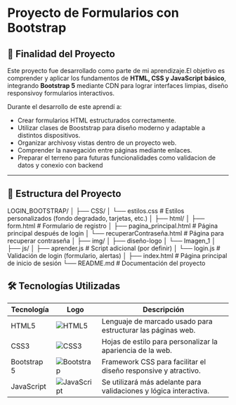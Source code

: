 # Proyecto de Formularios con Bootstrap

## 🎯 Finalidad del Proyecto

Este proyecto fue desarrollado como parte de mi aprendizaje.El objetivo es comprender y aplicar los fundamentos de **HTML, CSS y JavaScript básico**, integrando **Bootstrap 5** mediante CDN para lograr interfaces limpias, diseño responsivoy formularios interactivos.

Durante el desarrollo de este aprendí a:

- Crear formularios HTML estructurados correctamente.
- Utilizar clases de Booststrap para diseño moderno y adaptable a distintos dispositivos.
- Organizar archivosy vistas dentro de un proyecto web.
- Comprender la navegación entre páginas mediante enlaces.
- Preparar el terreno para futuras funcionalidades como validacion de datos y conexio con backend
---

## 📁 Estructura del Proyecto

LOGIN_BOOTSTRAP/
│
├── CSS/
│ └── estilos.css # Estilos personalizados (fondo degradado, tarjetas, etc.)
│
├── html/
│ ├── form.html # Formulario de registro
│ ├── pagina_principal.html # Página principal después de login
│ └── recuperarContraseña.html # Página para recuperar contraseña
│
├── img/
│ ├── diseño-logo
│ └── Imagen_1
│
├── js/
│ ├── aprender.js # Script adicional (por definir)
│ └── login.js # Validación de login (formulario, alertas)
│
├── index.html # Página principal de inicio de sesión
└── README.md # Documentación del proyecto

## 🛠 Tecnologías Utilizadas

| Tecnología      | Logo     | Descripción                                                                 |
|----------------|----------|------------------------------------------------------------------------------|
| HTML5          | ![HTML5](https://img.shields.io/badge/HTML5-E34F26?logo=html5&logoColor=white) | Lenguaje de marcado usado para estructurar las páginas web.           |          |
| CSS3           | ![CSS3](https://img.shields.io/badge/CSS3-1572B6?logo=css3&logoColor=white)   | Hojas de estilo para personalizar la apariencia de la web.            |
| Bootstrap 5    | ![Bootstrap](https://img.shields.io/badge/Bootstrap-7952B3?logo=bootstrap&logoColor=white) | Framework CSS para facilitar el diseño responsive y atractivo.        |
| JavaScript     | ![JavaScript](https://img.shields.io/badge/JavaScript-F7DF1E?logo=javascript&logoColor=black) | Se utilizará más adelante para validaciones y lógica interactiva.     |
